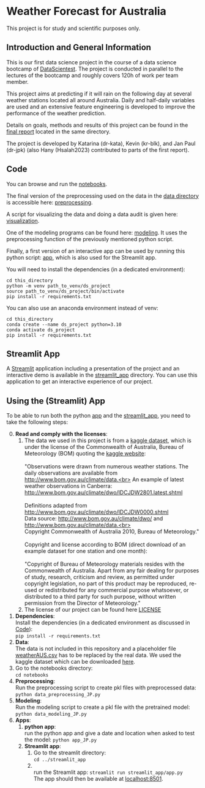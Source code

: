 # Weather Forecast for Australia

This project is for study and scientific purposes only.

## Introduction and General Information

This is our first data science project in the course of a data science bootcamp of [DataScientest](https://datascientest.com/).
The project is conducted in parallel to the lectures of the bootcamp and roughly covers 120h of work per team member.

This project aims at predicting if it will rain on the following day at several weather stations located all around Australia.
Daily and half-daily variables are used and an extensive feature engineering is developed to improve the performance of the weather prediction.

Details on goals, methods and results of this project can be found in the [final report](./final_report.md) located in the same directory.

The project is developed by Katarina (dr-kata), Kevin (kr-blk), and Jan Paul (dr-jpk) (also Hany (Hsalah2023) contributed to parts of the first report).

## Code
You can browse and run the [notebooks](./notebooks). 

The final version of the preprocessing used on the data in the [data directory](./data) is accessible here:
[preprocessing](./notebooks/data_preprocessing_JP.py).

A script for visualizing the data and doing a data audit is given here: [visualization](./notebooks/data_visualization_and_audit_JP.py).

One of the modeling programs can be found here: [modeling](./notebooks/data_modeling_JP.py). It uses the preprocessing function of the previously mentioned python script.

Finally, a first version of an interactive app can be used by running this python script: [app](./notebooks/app_JP.py), which is also used for the Streamlit app.

You will need to install the dependencies (in a dedicated environment):

```shell
cd this_directory
python -m venv path_to_venv/ds_project
source path_to_venv/ds_project/bin/activate
pip install -r requirements.txt

```

You can also use an anaconda environment instead of venv:

```shell
cd this_directory
conda create --name ds_project python=3.10
conda activate ds_project
pip install -r requirements.txt
```

## Streamlit App

A [Streamlit](https://streamlit.io/) application including a presentation of the project and an interactive demo is available in the [streamlit_app](streamlit_app) directory. You can use this application to get an interactive experience of our project.

## Using the (Streamlit) App

To be able to run both the python [app](./notebooks/app_JP.py) and the [streamlit_app](streamlit_app), you need to take the following steps:

0. **Read and comply with the licenses**:
    1. The data we used in this project is from a [kaggle dataset](https://www.kaggle.com/datasets/jsphyg/weather-dataset-rattle-package), which is under the license of the Commonwealth of Australia, Bureau of Meteorology (BOM) quoting the [kaggle website](https://www.kaggle.com/datasets/jsphyg/weather-dataset-rattle-package):<br><br>
    "Observations were drawn from numerous weather stations. The daily observations are available from http://www.bom.gov.au/climate/data.<br>
An example of latest weather observations in Canberra: http://www.bom.gov.au/climate/dwo/IDCJDW2801.latest.shtml<br><br>Definitions adapted from http://www.bom.gov.au/climate/dwo/IDCJDW0000.shtml<br>Data source: http://www.bom.gov.au/climate/dwo/ and http://www.bom.gov.au/climate/data.<br><br>Copyright Commonwealth of Australia 2010, Bureau of Meteorology."<br><br>
    Copyright and license according to BOM (direct download of an example dataset for one station and one month):<br><br>"Copyright of Bureau of Meteorology materials resides with the Commonwealth of Australia. Apart from any fair dealing for purposes of study, research, criticism and review, as permitted under copyright legislation, no part of this product may be reproduced, re-used or redistributed for any commercial purpose whatsoever, or distributed to a third party for such purpose, without written permission from the Director of Meteorology."
    1. The license of our project can be found here [LICENSE](LICENSE)
0. **Dependencies**:<br>Install the dependencies (in a dedicated environment as discussed in [Code](#Code)):<br>`pip install -r requirements.txt`
0. **Data**:<br>The data is not included in this repository and a placeholder file [weatherAUS.csv](data/weatherAUS.csv) has to be replaced by the real data. We used the kaggle dataset which can be downloaded [here](https://www.kaggle.com/datasets/jsphyg/weather-dataset-rattle-package).
0. Go to the notebooks directory:<br>`cd notebooks`
0. **Preprocessing**:<br>Run the preprocessing script to create pkl files with preprocessed data:<br>`python data_preprocessing_JP.py`
0. **Modeling**:<br>Run the modeling script to create a pkl file with the pretrained model:<br>`python data_modeling_JP.py`
0. **Apps**:
    1. **python app**:<br>run the python app and give a date and location when asked to test the model: `python app_JP.py`
    1. **Streamlit app**:
        1. Go to the streamlit directory:<br>`cd ../streamlit_app`
        1. <br>run the Streamlit app: `streamlit run streamlit_app/app.py`<br>The app should then be available at [localhost:8501](http://localhost:8501).